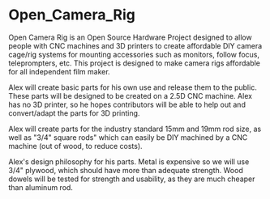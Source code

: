 Open_Camera_Rig
===============

Open Camera Rig is an Open Source Hardware Project designed to allow people with CNC machines and 3D printers to create affordable DIY camera cage/rig systems for mounting accessories such as monitors, follow focus, teleprompters, etc. This project is designed to make camera rigs affordable for all independent film maker.

Alex will create basic parts for his own use and release them to the public. These parts will be designed to be created on a 2.5D CNC machine. Alex has no 3D printer, so he hopes contributors will be able to help out and convert/adapt the parts for 3D printing.

Alex will create parts for the industry standard 15mm and 19mm rod size, as well as "3/4" square rods" which can easily be DIY machined by a CNC machine (out of wood, to reduce costs).

Alex's design philosophy for his parts. Metal is expensive so we will use 3/4" plywood, which should have more than adequate strength. Wood dowels will be tested for strength and usability, as they are much cheaper than aluminum rod. 
